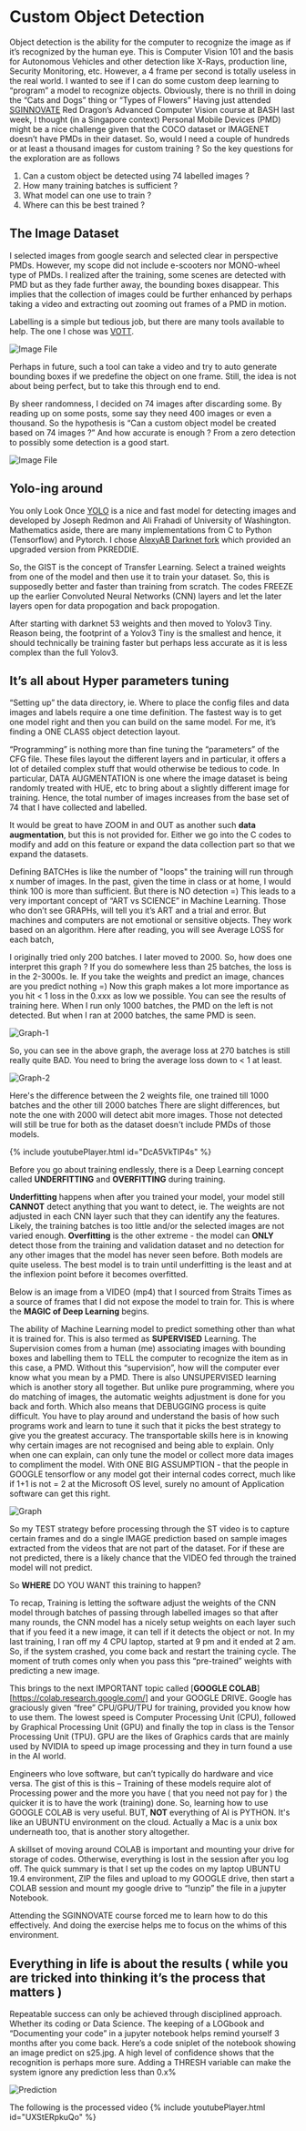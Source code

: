 # Custom Object Detection

Object detection is the ability for the computer to recognize the image as if it’s recognized by the human eye.  This is Computer Vision 101 and the basis for Autonomous Vehicles and other detection like X-Rays, production line, Security Monitoring, etc.  However, a 4 frame per second is totally useless in the real world.  I wanted to see if I can do some custom deep learning to “program” a model to recognize objects.  Obviously, there is no thrill in doing the “Cats and Dogs” thing or “Types of Flowers” 
Having just attended [SGINNOVATE](https://sginnovate.com/events/AI) Red Dragon’s Advanced Computer Vision course at BASH last week, I thought (in a Singapore context) Personal Mobile Devices (PMD) might be a nice challenge given that the COCO dataset or IMAGENET doesn’t have PMDs in their dataset. 
So, would l need a couple of hundreds or at least a thousand images for custom training ? So the key questions for the exploration are as follows

1.	Can a custom object be detected using 74 labelled images ?
2.	How many training batches is sufficient ?
3.	What model can one use to train ?
4.	Where can this be best trained ?

## The Image Dataset

I selected images from google search and selected clear in perspective PMDs.  However, my scope did not include e-scooters nor MONO-wheel type of PMDs.  I realized after the training, some scenes are detected with PMD but as they fade further away, the bounding boxes disappear.  This implies that the collection of images could be further enhanced by perhaps taking a video and extracting out zooming out frames of a PMD in motion.  

Labelling is a simple but tedious job, but there are many tools available to help.  The one I chose was [VOTT](https://github.com/microsoft/VoTT).  

![Image File](/assets/images/VOIT.jpg)

Perhaps in future, such a tool can take a video and try to auto generate bounding boxes if we predefine the object on one frame.  Still, the idea is not about being perfect, but to take this through end to end.  

By sheer randomness, I decided on 74 images after discarding some.  By reading up on some posts, some say they need 400 images or even a thousand.  So the hypothesis is “Can a custom object model be created based on 74 images ?” And how accurate is enough ?  From a zero detection to possibly some detection is a good start. 
 
![Image File](/assets/images/DATA.jpg)

## Yolo-ing around

You only Look Once [YOLO](https://pjreddie.com/media/files/papers/YOLOv3.pdf) is a nice and fast model for detecting images and developed by Joseph Redmon and Ali Frahadi of University of Washington.  Mathematics aside, there are many implementations from C to Python (Tensorflow) and Pytorch.  I chose [AlexyAB Darknet fork](https://github.com/AlexeyAB/darknet) which provided an upgraded version from PKREDDIE.   

So, the GIST is the concept of Transfer Learning.  Select a trained weights from one of the model and then use it to train your dataset.  So, this is supposedly better and faster than training from scratch.  The codes FREEZE up the earlier Convoluted Neural Networks (CNN) layers and let the later layers open for data propogation and back propogation.  

After starting with darknet 53 weights and then moved to Yolov3 Tiny. Reason being, the footprint of a Yolov3 Tiny is the smallest and hence, it should technically be training faster but perhaps less accurate as it is less complex than the full Yolov3.  

## It’s all about Hyper parameters tuning 

“Setting up” the data directory, ie. Where to place the config files and data images and labels require a one time definition.  The fastest way is to get one model right and then you can build on the same model.  For me, it’s finding a ONE CLASS object detection layout.

“Programming” is nothing more than fine tuning the “parameters” of the CFG file.  These files layout the different layers and in particular, it offers a lot of detailed complex stuff that would otherwise be tedious to code.  In particular, DATA AUGMENTATION is one where the image dataset is being randomly treated with HUE, etc to bring about a slightly different image for training.  Hence, the total number of images increases from the base set of 74 that I have collected and labelled.  

It would be great to have ZOOM in and OUT as another such **data augmentation**, but this is not provided for. Either we go into the C codes to modify and add on this feature or expand the data collection part so that we expand the datasets.  

Defining BATCHes is like the number of "loops" the training will run through x number of images.  In the past, given the time in class or at home, I would think 100 is more than sufficient.  But there is NO detection =)  This leads to a very important concept of “ART vs SCIENCE” in Machine Learning.  Those who don’t see GRAPHs, will tell you it’s ART and a trial and error.  But machines and computers are not emotional or sensitive objects.  They work based on an algorithm.  Here after reading, you will see Average LOSS for each batch,  

I originally tried only 200 batches.  I later moved to 2000.  So, how does one interpret this graph ? If you do somewhere less than 25 batches, the loss is in the 2-3000s.  Ie. If you take the weights and predict an image, chances are you predict nothing =)
Now this graph makes a lot more importance as you hit < 1 loss in the 0.xxx as low we possible.  You can see the results of training here.  When I run only 1000 batches, the PMD on the left is not detected.  But when I ran at 2000 batches, the same PMD is seen.  

![Graph-1](/assets/images/BatchNo-Loss-2.jpg) 

So, you can see in the above graph, the average loss at 270 batches is still really quite BAD.  You need to bring the average loss down to < 1 at least.

![Graph-2](/assets/images/BatchNo-Loss-3.jpg) 

Here's the difference between the 2 weights file, one trained till 1000 batches and the other till 2000 batches
There are slight differences, but note the one with 2000 will detect abit more images.  Those not detected will still be true for both as the dataset doesn't include PMDs of those models.

{% include youtubePlayer.html id="DcA5VkTIP4s" %}

Before you go about training endlessly, there is a Deep Learning concept called **UNDERFITTING** and **OVERFITTING** during training.  

**Underfitting** happens when after you trained your model, your model still **CANNOT** detect anything that you want to detect, ie. The weights are not adjusted in each CNN layer such that they can identify any the features.  Likely, the training batches is too little and/or the selected images are not varied enough.   **Overfitting** is the other extreme - the model can **ONLY** detect those from the training and validation dataset and no detection for any other images that the model has never seen before.  Both models are quite useless.  The best model is to train until underfitting is the least and at the inflexion point before it becomes overfitted.  

Below is an image from a VIDEO (mp4) that I sourced from Straits Times as a source of frames that I did not expose the model to train for.  This is where the **MAGIC of Deep Learning** begins.  

The ability of Machine Learning model to predict something other than what it is trained for.  This is also termed as **SUPERVISED** Learning.  The Supervision comes from a human (me) associating images with bounding boxes and labelling them to TELL the computer to recognize the item as in this case, a PMD.    Without this “supervision”, how will the computer ever know what you mean by a PMD.  There is also UNSUPERVISED learning which is another story all together.  But unlike pure programming, where you do matching of images, the automatic weights adjustment is done for you back and forth.  Which also means that DEBUGGING process is quite difficult.  You have to play around and understand the basis of how such programs work and learn to tune it such that it picks the best strategy to give you the greatest accuracy.  The transportable skills here is in knowing why certain images are not recognised and being able to explain.  Only when one can explain, can only tune the model or collect more data images to compliment the model.  With ONE BIG ASSUMPTION - that the people in GOOGLE tensorflow or any model got their internal codes correct, much like if 1+1 is not = 2 at the Microsoft OS level, surely no amount of Application software can get this right.

![Graph](/assets/images/Batch.jpg)

So my TEST strategy before processing through the ST video is to capture certain frames and do a single IMAGE prediction based on sample images extracted from the videos that are not part of the dataset.  For if these are not predicted, there is a likely chance that the VIDEO fed through the trained model will not predict.  

So **WHERE** DO YOU WANT this training to happen?

To recap, Training is letting the software adjust the weights of the CNN model through batches of passing through labelled images so that after many rounds, the CNN model has a nicely setup weights on each layer such that if you feed it a new image, it can tell if it detects the object or not.  In my last training, I ran off my 4 CPU laptop, started at 9 pm and it ended at 2 am.  So, if the system crashed, you come back and restart the training cycle.  The moment of truth comes only when you pass this “pre-trained” weights with predicting a new image.

This brings to the next IMPORTANT topic called [**GOOGLE COLAB**][https://colab.research.google.com/] and your GOOGLE DRIVE.  Google has graciously given “free” CPU/GPU/TPU for training, provided you know how to use them.  The lowest speed is Computer Processing Unit (CPU), followed by Graphical Processing Unit (GPU) and finally the top in class is the Tensor Processing Unit (TPU).  GPU are the likes of Graphics cards that are mainly used by NVIDIA to speed up image processing and they in turn found a use in the AI world.  

Engineers who love software, but can’t typically do hardware and vice versa.  The gist of this is this – Training of these models require alot of Processing power and the more you have ( that you need not pay for ) the quicker it is to have the work (training) done.  So, learning how to use GOOGLE COLAB is very useful.  BUT, **NOT** everything of AI is PYTHON. It's like an UBUNTU environment on the cloud.  Actually a Mac is a unix box underneath too, that is another story altogether.  

A skillset of moving around COLAB is important and mounting your drive for storage of codes.  Otherwise, everything is lost in the session after you log off.  The quick summary is that I set up the codes on my laptop UBUNTU 19.4 environment, ZIP the files and upload to my GOOGLE drive, then start a COLAB session and mount my google drive to “!unzip” the file in a jupyter Notebook. 

Attending the SGINNOVATE course forced me to learn how to do this effectively.  And doing the exercise helps me to focus on the whims of this environment.  

## Everything in life is about the results ( while you are tricked into thinking it’s the process that matters )

Repeatable success can only be achieved through disciplined approach. Whether its coding or Data Science.  The keeping of a LOGbook and “Documenting your code” in a jupyter notebook helps remind yourself 3 months after you come back.  Here’s a code sniplet of the notebook showing an image predict on s25.jpg.  A high level of confidence shows that the recognition is perhaps more sure.  Adding a THRESH variable can make the system ignore any prediction less than 0.x% 

![Prediction](/assets/images/s1.png)

The following is the processed video
{% include youtubePlayer.html id="UXStERpkuQo" %}
